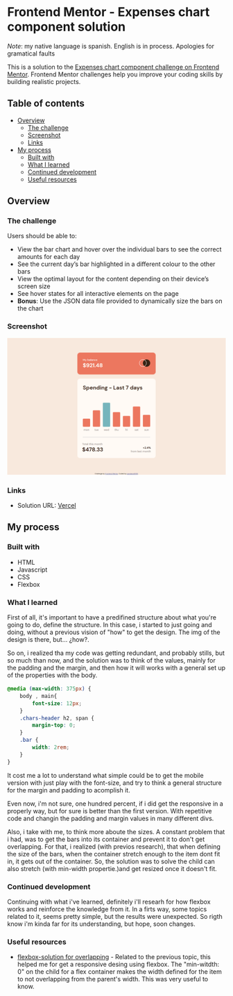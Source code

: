 # Frontend Mentor - Expenses chart component solution

*Note*: my native language is spanish. English is in process. Apologies for gramatical faults

This is a solution to the [Expenses chart component challenge on Frontend Mentor](https://www.frontendmentor.io/challenges/expenses-chart-component-e7yJBUdjwt). Frontend Mentor challenges help you improve your coding skills by building realistic projects. 

## Table of contents

- [Overview](#overview)
  - [The challenge](#the-challenge)
  - [Screenshot](#screenshot)
  - [Links](#links)
- [My process](#my-process)
  - [Built with](#built-with)
  - [What I learned](#what-i-learned)
  - [Continued development](#continued-development)
  - [Useful resources](#useful-resources)

## Overview

### The challenge

Users should be able to:

- View the bar chart and hover over the individual bars to see the correct amounts for each day
- See the current day’s bar highlighted in a different colour to the other bars
- View the optimal layout for the content depending on their device’s screen size
- See hover states for all interactive elements on the page
- **Bonus**: Use the JSON data file provided to dynamically size the bars on the chart

### Screenshot

![](./images/Desktop-result-1440px.png)


### Links

- Solution URL: [Vercel](https://frontend-mentor-expenses-chart-component-omega.vercel.app/)


## My process

### Built with

- HTML
- Javascript
- CSS
- Flexbox 

### What I learned


First of all, it's important to have a predifined structure about what you're going to do, define the structure. In this case, i started to just going and doing, without a previous vision of "how" to get the
design. The img of the design is there, but... ¿how?. 

So on, i realized tha my code was getting redundant, and probably stills, but so much than now, and the solution was to think of the values, mainly for the padding and the margin, and then how it will works with a general set up of the properties with the body.

```css
@media (max-width: 375px) {
    body , main{
        font-size: 12px;
    }
    .chars-header h2, span {
        margin-top: 0;
    }
    .bar {
        width: 2rem;
    }
}
```
It cost me a lot to understand what simple could be to get the mobile version with just play with the
font-size, and try to think a general structure for the margin and padding to acomplish it.

Even now, i'm not sure, one hundred percent, if i did get the responsive in a properly way, but for sure is better than the first version. With repetitive code and changin the padding and margin values in many different divs.

Also, i take with me, to think more aboute the sizes. A constant problem that i had, was to get the bars into
its container and prevent it to don't get overlapping. For that, i realized (with previos research), that when defining the size of the bars, when the container stretch enough to the item dont fit in, it gets out of the container. So, the solution was to solve the child can also stretch (with min-width propertie.)and get resized once it doesn't fit.


### Continued development

Continuing with what i've learned, definitely i'll researh for how flexbox works and reinforce the knowledge from it. In a firts way, some topics related to it, seems pretty simple, but the results were unexpected.
So rigth know i'm kinda far for its understanding, but hope, soon changes.

### Useful resources

- [flexbox-solution for overlapping](https://css-tricks.com/flexbox-truncated-text/) - Related to the previous topic, this helped me for get a responsive desing using flexbox. The "min-witdth: 0" on the child for a flex container
makes the width defined for the item to not overlapping from the parent's width. This was very useful to know.